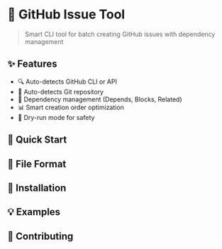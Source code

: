 # 🚀 GitHub Issue Tool

> Smart CLI tool for batch creating GitHub issues with dependency management

## ✨ Features
- 🔍 Auto-detects GitHub CLI or API
- 📁 Auto-detects Git repository
- 🔗 Dependency management (Depends, Blocks, Related)
- 📊 Smart creation order optimization
- 🎯 Dry-run mode for safety

## 🚀 Quick Start
## 📝 File Format
## 🔧 Installation
## 💡 Examples
## 🤝 Contributing